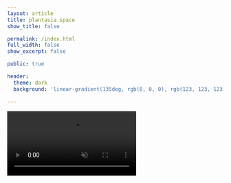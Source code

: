 ```yaml
---
layout: article
title: plantasia.space
show_title: false

permalink: /index.html
full_width: false
show_excerpt: false

public: true

header:
  theme: dark
  background: 'linear-gradient(135deg, rgb(0, 0, 0), rgb(123, 123, 123))' # Removed the extra comma

---
```


<!-- Hero Section with Video -->
<section class="hero hero--video">
  <video autoplay loop muted playsinline class="hero__video">
    <source src="/img/landing/header-1.mp4" type="video/mp4">
    Your browser does not support the video tag.
  </video>
</section>


